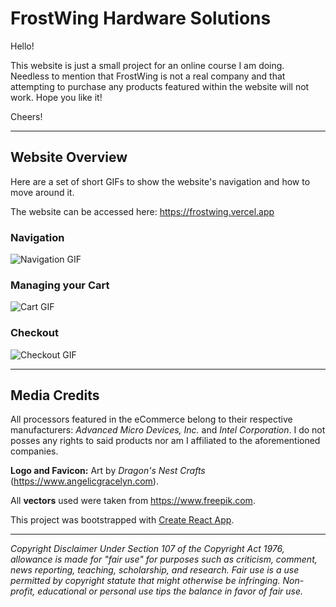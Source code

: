 # FrostWing Hardware Solutions

Hello!

This website is just a small project for an online course I am doing. Needless to mention that FrostWing is not a real company and that attempting to purchase any products featured within the website will not work. Hope you like it!

Cheers!

* * *

## Website Overview

Here are a set of short GIFs to show the website's navigation and how to move around it.

The website can be accessed here: https://frostwing.vercel.app

### Navigation

![Navigation GIF](https://firebasestorage.googleapis.com/v0/b/frostwing-e2279.appspot.com/o/navigation.gif?alt=media&token=006b7d3a-95e9-49f4-9930-860ba9683b90)

### Managing your Cart

![Cart GIF](https://firebasestorage.googleapis.com/v0/b/frostwing-e2279.appspot.com/o/cart.gif?alt=media&token=745b45ca-3898-4e86-b12d-0fae18b58c7b)

### Checkout

![Checkout GIF](https://firebasestorage.googleapis.com/v0/b/frostwing-e2279.appspot.com/o/checkout.gif?alt=media&token=bf6ea530-4e1c-4bcd-9e05-3c382fa9b976)
* * *

## Media Credits

All processors featured in the eCommerce belong to their respective manufacturers: *Advanced Micro Devices, Inc.* and *Intel Corporation*. I do not posses any rights to said products nor am I affiliated to the aforementioned companies.

**Logo and Favicon:** Art by *Dragon's Nest Crafts* (https://www.angelicgracelyn.com).

All **vectors** used were taken from https://www.freepik.com.

This project was bootstrapped with [Create React App](https://github.com/facebook/create-react-app).

* * *

*Copyright Disclaimer Under Section 107 of the Copyright Act 1976, allowance is made for "fair use" for purposes such as criticism, comment, news reporting, teaching, scholarship, and research. Fair use is a use permitted by copyright statute that might otherwise be infringing. Non-profit, educational or personal use tips the balance in favor of fair use.*